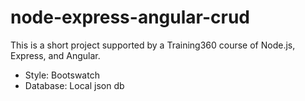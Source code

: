 # node-express-angular-crud

This is a short project supported by a Training360 course of Node.js, Express, and Angular.
- Style: Bootswatch
- Database: Local json db
